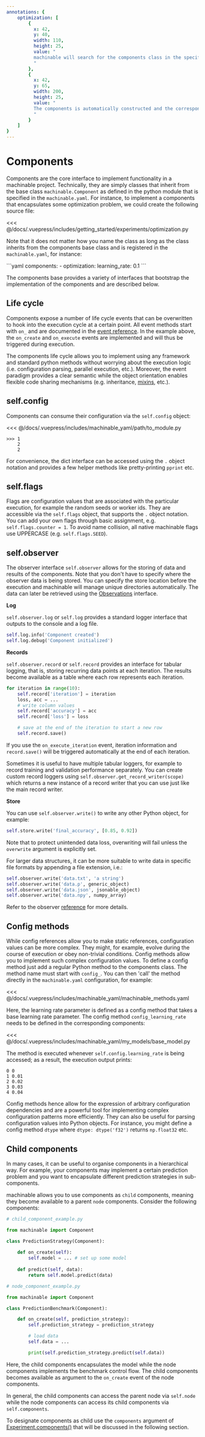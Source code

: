```yaml
---
annotations: {
    optimization: [
        {
          x: 42, 
          y: 40, 
          width: 110,
          height: 25, 
          value: "
          machinable will search for the components class in the specified module 'optimization.py'
          "
        },
        {
          x: 42, 
          y: 65, 
          width: 200,
          height: 25, 
          value: "
          The components is automatically constructed and the corresponding configuration will be injected
          "
        }
    ]
}
---
```


# Components

Components are the core interface to implement functionality in a machinable project. Technically, they are simply classes that inherit from the base class ``machinable.Component`` as defined in the python module that is specified in the
`machinable.yaml`. For instance, to implement a components that encapsulates some optimization problem, we could create the following source file:

<<< @/docs/.vuepress/includes/getting_started/experiments/optimization.py

Note that it does not matter how you name the class as long as the class inherits from the components base class and is registered in the ``machinable.yaml``, for instance: 

<Annotated name="optimization" :debug="false">
```yaml
components:
 - optimization: 
     learning_rate: 0.1
```
</Annotated>

The components base provides a variety of interfaces that bootstrap the implementation of the components and are described below.


## Life cycle

Components expose a number of life cycle events that can be overwritten to hook into the execution cycle at a certain point. All event methods start with `on_` and are documented in the [event reference](../reference/component.md#on-after-create). In the example above, the ``on_create`` and ``on_execute`` events are implemented and will thus be triggered during execution.

The components life cycle allows you to implement using any framework and standard python methods without worrying about the execution logic (i.e. configuration parsing, parallel execution, etc.). Moreover, the event paradigm provides a clear semantic while the object orientation enables flexible code sharing mechanisms (e.g. inheritance, [mixins](./mixins.md), etc.).

## self.config

Components can consume their configuration via the `self.config` object:

<<< @/docs/.vuepress/includes/machinable_yaml/path/to_module.py

    >>> 1
        2
        2

For convenience, the dict interface can be accessed using the `.` object notation and provides a few helper methods like pretty-printing ``pprint`` etc.

## self.flags

Flags are configuration values that are associated with the particular execution, for example the random seeds or worker ids. They are accessible via the `self.flags` object, that supports the `.` object notation. You can add your own flags through basic assignment, e.g. ``self.flags.counter = 1``. To avoid name collision, all native machinable flags use UPPERCASE (e.g. ``self.flags.SEED``).

## self.observer

The observer interface `self.observer` allows for the storing of data and results of the components. Note that you don't have to specify where the observer data is being stored. You can specify the store location before the execution and machinable will manage unique directories automatically. The data can later be retrieved using the [Observations](./observations.md) interface.

**Log**

`self.observer.log` or `self.log` provides a standard logger interface that outputs to the console and a log file.

``` python
self.log.info('Component created')
self.log.debug('Component initialized')
```

**Records**

`self.observer.record` or `self.record` provides an interface for tabular logging, that is, storing recurring data points at each iteration. The results become available as a table where each row represents each iteration.

``` python
for iteration in range(10):
    self.record['iteration'] = iteration
    loss, acc = ...
    # write column values
    self.record['accuracy'] = acc
    self.record['loss'] = loss

    # save at the end of the iteration to start a new row
    self.record.save()
```

If you use the `on_execute_iteration` event, iteration information and `record.save()` will be triggered automatically at the end of each iteration.

Sometimes it is useful to have multiple tabular loggers, for example to record training and validation performance separately. You can create custom record loggers using `self.observer.get_record_writer(scope)` which returns a new instance of a record writer that you can use just like the main record writer.

**Store**

You can use `self.observer.write()` to write any other Python object, for example:

```python
self.store.write('final_accuracy', [0.85, 0.92])
```
Note that to protect unintended data loss, overwriting will fail unless the ``overwrite`` argument is explicitly set. 

For larger data structures, it can be more suitable to write data in specific file formats by appending a file extension, i.e.:

``` python
self.observer.write('data.txt', 'a string')
self.observer.write('data.p', generic_object)
self.observer.write('data.json', jsonable_object)
self.observer.write('data.npy', numpy_array)
```

Refer to the observer [reference](./components.md#observer) for more details.

## Config methods

While config references allow you to make static references, configuration values can be more complex. They might, for example, evolve during the course of execution or obey non-trivial conditions. Config methods allow you to implement such complex configuration values. To define a config method just add a regular Python method to the components class. The method name must start with `config_`. You can then 'call' the method directly in the ``machinable.yaml`` configuration, for example:

<<< @/docs/.vuepress/includes/machinable_yaml/machinable_methods.yaml

Here, the learning rate parameter is defined as a config method that takes a base learning rate parameter. The config method `config_learning_rate` needs to be defined in the corresponding components:

<<< @/docs/.vuepress/includes/machinable_yaml/my_models/base_model.py

The method is executed whenever `self.config.learning_rate` is being accessed; as a result, the execution output prints:
```
0 0
1 0.01
2 0.02
3 0.03
4 0.04
```

Config methods hence allow for the expression of arbitrary configuration dependencies and are a powerful tool for implementing complex configuration patterns more efficiently. They can also be useful for parsing configuration values into Python objects. For instance, you might define a config method `dtype` where `dtype: dtype('f32')` returns `np.float32` etc.

## Child components

In many cases, it can be useful to organise components in a hierarchical way. For example, your components may implement a certain prediction problem and you want to encapsulate different prediction strategies in sub-components. 

machinable allows you to use components as ``child`` components, meaning they become available to a parent ``node`` components. Consider the following components:

```python
# child_component_example.py

from machinable import Component

class PredictionStrategy(Component):
    
    def on_create(self):
        self.model = ... # set up some model
    
    def predict(self, data):
        return self.model.predict(data)
```
```python
# node_component_example.py

from machinable import Component

class PredictionBenchmark(Component):

    def on_create(self, prediction_strategy):
        self.prediction_strategy = prediction_strategy

        # load data
        self.data = ...

        print(self.prediction_strategy.predict(self.data))
```

Here, the child components encapsulates the model while the node components implements the benchmark control flow. The child components becomes available as argument to the ``on_create`` event of the node components. 

In general, the child components can access the parent node via ``self.node`` while the node components can access its child components via ``self.components``.

To designate components as child use the ``components`` argument of [Experiment.components()](./tasks.md) that will be discussed in the following section.